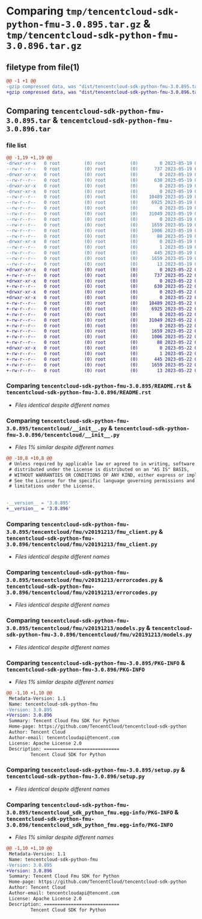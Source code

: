 # Comparing `tmp/tencentcloud-sdk-python-fmu-3.0.895.tar.gz` & `tmp/tencentcloud-sdk-python-fmu-3.0.896.tar.gz`

## filetype from file(1)

```diff
@@ -1 +1 @@
-gzip compressed data, was "dist/tencentcloud-sdk-python-fmu-3.0.895.tar", last modified: Fri May 19 02:51:17 2023, max compression
+gzip compressed data, was "dist/tencentcloud-sdk-python-fmu-3.0.896.tar", last modified: Mon May 22 00:23:25 2023, max compression
```

## Comparing `tencentcloud-sdk-python-fmu-3.0.895.tar` & `tencentcloud-sdk-python-fmu-3.0.896.tar`

### file list

```diff
@@ -1,19 +1,19 @@
-drwxr-xr-x   0 root         (0) root         (0)        0 2023-05-19 02:51:17.000000 tencentcloud-sdk-python-fmu-3.0.895/
--rw-r--r--   0 root         (0) root         (0)      737 2023-05-19 02:51:17.000000 tencentcloud-sdk-python-fmu-3.0.895/README.rst
-drwxr-xr-x   0 root         (0) root         (0)        0 2023-05-19 02:51:17.000000 tencentcloud-sdk-python-fmu-3.0.895/tencentcloud/
--rw-r--r--   0 root         (0) root         (0)      630 2023-05-19 02:51:17.000000 tencentcloud-sdk-python-fmu-3.0.895/tencentcloud/__init__.py
-drwxr-xr-x   0 root         (0) root         (0)        0 2023-05-19 02:51:17.000000 tencentcloud-sdk-python-fmu-3.0.895/tencentcloud/fmu/
-drwxr-xr-x   0 root         (0) root         (0)        0 2023-05-19 02:51:17.000000 tencentcloud-sdk-python-fmu-3.0.895/tencentcloud/fmu/v20191213/
--rw-r--r--   0 root         (0) root         (0)    10489 2023-05-19 02:51:17.000000 tencentcloud-sdk-python-fmu-3.0.895/tencentcloud/fmu/v20191213/fmu_client.py
--rw-r--r--   0 root         (0) root         (0)     6925 2023-05-19 02:51:17.000000 tencentcloud-sdk-python-fmu-3.0.895/tencentcloud/fmu/v20191213/errorcodes.py
--rw-r--r--   0 root         (0) root         (0)        0 2023-05-19 02:51:17.000000 tencentcloud-sdk-python-fmu-3.0.895/tencentcloud/fmu/v20191213/__init__.py
--rw-r--r--   0 root         (0) root         (0)    31049 2023-05-19 02:51:17.000000 tencentcloud-sdk-python-fmu-3.0.895/tencentcloud/fmu/v20191213/models.py
--rw-r--r--   0 root         (0) root         (0)        0 2023-05-19 02:51:17.000000 tencentcloud-sdk-python-fmu-3.0.895/tencentcloud/fmu/__init__.py
--rw-r--r--   0 root         (0) root         (0)     1659 2023-05-19 02:51:17.000000 tencentcloud-sdk-python-fmu-3.0.895/PKG-INFO
--rw-r--r--   0 root         (0) root         (0)     1006 2023-05-19 02:51:17.000000 tencentcloud-sdk-python-fmu-3.0.895/setup.py
--rw-r--r--   0 root         (0) root         (0)       88 2023-05-19 02:51:17.000000 tencentcloud-sdk-python-fmu-3.0.895/setup.cfg
-drwxr-xr-x   0 root         (0) root         (0)        0 2023-05-19 02:51:17.000000 tencentcloud-sdk-python-fmu-3.0.895/tencentcloud_sdk_python_fmu.egg-info/
--rw-r--r--   0 root         (0) root         (0)        1 2023-05-19 02:51:17.000000 tencentcloud-sdk-python-fmu-3.0.895/tencentcloud_sdk_python_fmu.egg-info/dependency_links.txt
--rw-r--r--   0 root         (0) root         (0)      445 2023-05-19 02:51:17.000000 tencentcloud-sdk-python-fmu-3.0.895/tencentcloud_sdk_python_fmu.egg-info/SOURCES.txt
--rw-r--r--   0 root         (0) root         (0)     1659 2023-05-19 02:51:17.000000 tencentcloud-sdk-python-fmu-3.0.895/tencentcloud_sdk_python_fmu.egg-info/PKG-INFO
--rw-r--r--   0 root         (0) root         (0)       13 2023-05-19 02:51:17.000000 tencentcloud-sdk-python-fmu-3.0.895/tencentcloud_sdk_python_fmu.egg-info/top_level.txt
+drwxr-xr-x   0 root         (0) root         (0)        0 2023-05-22 00:23:25.000000 tencentcloud-sdk-python-fmu-3.0.896/
+-rw-r--r--   0 root         (0) root         (0)      737 2023-05-22 00:23:25.000000 tencentcloud-sdk-python-fmu-3.0.896/README.rst
+drwxr-xr-x   0 root         (0) root         (0)        0 2023-05-22 00:23:25.000000 tencentcloud-sdk-python-fmu-3.0.896/tencentcloud/
+-rw-r--r--   0 root         (0) root         (0)      630 2023-05-22 00:23:25.000000 tencentcloud-sdk-python-fmu-3.0.896/tencentcloud/__init__.py
+drwxr-xr-x   0 root         (0) root         (0)        0 2023-05-22 00:23:25.000000 tencentcloud-sdk-python-fmu-3.0.896/tencentcloud/fmu/
+drwxr-xr-x   0 root         (0) root         (0)        0 2023-05-22 00:23:25.000000 tencentcloud-sdk-python-fmu-3.0.896/tencentcloud/fmu/v20191213/
+-rw-r--r--   0 root         (0) root         (0)    10489 2023-05-22 00:23:25.000000 tencentcloud-sdk-python-fmu-3.0.896/tencentcloud/fmu/v20191213/fmu_client.py
+-rw-r--r--   0 root         (0) root         (0)     6925 2023-05-22 00:23:25.000000 tencentcloud-sdk-python-fmu-3.0.896/tencentcloud/fmu/v20191213/errorcodes.py
+-rw-r--r--   0 root         (0) root         (0)        0 2023-05-22 00:23:25.000000 tencentcloud-sdk-python-fmu-3.0.896/tencentcloud/fmu/v20191213/__init__.py
+-rw-r--r--   0 root         (0) root         (0)    31049 2023-05-22 00:23:25.000000 tencentcloud-sdk-python-fmu-3.0.896/tencentcloud/fmu/v20191213/models.py
+-rw-r--r--   0 root         (0) root         (0)        0 2023-05-22 00:23:25.000000 tencentcloud-sdk-python-fmu-3.0.896/tencentcloud/fmu/__init__.py
+-rw-r--r--   0 root         (0) root         (0)     1659 2023-05-22 00:23:25.000000 tencentcloud-sdk-python-fmu-3.0.896/PKG-INFO
+-rw-r--r--   0 root         (0) root         (0)     1006 2023-05-22 00:23:25.000000 tencentcloud-sdk-python-fmu-3.0.896/setup.py
+-rw-r--r--   0 root         (0) root         (0)       88 2023-05-22 00:23:25.000000 tencentcloud-sdk-python-fmu-3.0.896/setup.cfg
+drwxr-xr-x   0 root         (0) root         (0)        0 2023-05-22 00:23:25.000000 tencentcloud-sdk-python-fmu-3.0.896/tencentcloud_sdk_python_fmu.egg-info/
+-rw-r--r--   0 root         (0) root         (0)        1 2023-05-22 00:23:25.000000 tencentcloud-sdk-python-fmu-3.0.896/tencentcloud_sdk_python_fmu.egg-info/dependency_links.txt
+-rw-r--r--   0 root         (0) root         (0)      445 2023-05-22 00:23:25.000000 tencentcloud-sdk-python-fmu-3.0.896/tencentcloud_sdk_python_fmu.egg-info/SOURCES.txt
+-rw-r--r--   0 root         (0) root         (0)     1659 2023-05-22 00:23:25.000000 tencentcloud-sdk-python-fmu-3.0.896/tencentcloud_sdk_python_fmu.egg-info/PKG-INFO
+-rw-r--r--   0 root         (0) root         (0)       13 2023-05-22 00:23:25.000000 tencentcloud-sdk-python-fmu-3.0.896/tencentcloud_sdk_python_fmu.egg-info/top_level.txt
```

### Comparing `tencentcloud-sdk-python-fmu-3.0.895/README.rst` & `tencentcloud-sdk-python-fmu-3.0.896/README.rst`

 * *Files identical despite different names*

### Comparing `tencentcloud-sdk-python-fmu-3.0.895/tencentcloud/__init__.py` & `tencentcloud-sdk-python-fmu-3.0.896/tencentcloud/__init__.py`

 * *Files 1% similar despite different names*

```diff
@@ -10,8 +10,8 @@
 # Unless required by applicable law or agreed to in writing, software
 # distributed under the License is distributed on an "AS IS" BASIS,
 # WITHOUT WARRANTIES OR CONDITIONS OF ANY KIND, either express or implied.
 # See the License for the specific language governing permissions and
 # limitations under the License.
 
 
-__version__ = '3.0.895'
+__version__ = '3.0.896'
```

### Comparing `tencentcloud-sdk-python-fmu-3.0.895/tencentcloud/fmu/v20191213/fmu_client.py` & `tencentcloud-sdk-python-fmu-3.0.896/tencentcloud/fmu/v20191213/fmu_client.py`

 * *Files identical despite different names*

### Comparing `tencentcloud-sdk-python-fmu-3.0.895/tencentcloud/fmu/v20191213/errorcodes.py` & `tencentcloud-sdk-python-fmu-3.0.896/tencentcloud/fmu/v20191213/errorcodes.py`

 * *Files identical despite different names*

### Comparing `tencentcloud-sdk-python-fmu-3.0.895/tencentcloud/fmu/v20191213/models.py` & `tencentcloud-sdk-python-fmu-3.0.896/tencentcloud/fmu/v20191213/models.py`

 * *Files identical despite different names*

### Comparing `tencentcloud-sdk-python-fmu-3.0.895/PKG-INFO` & `tencentcloud-sdk-python-fmu-3.0.896/PKG-INFO`

 * *Files 1% similar despite different names*

```diff
@@ -1,10 +1,10 @@
 Metadata-Version: 1.1
 Name: tencentcloud-sdk-python-fmu
-Version: 3.0.895
+Version: 3.0.896
 Summary: Tencent Cloud Fmu SDK for Python
 Home-page: https://github.com/TencentCloud/tencentcloud-sdk-python
 Author: Tencent Cloud
 Author-email: tencentcloudapi@tencent.com
 License: Apache License 2.0
 Description: ============================
         Tencent Cloud SDK for Python
```

### Comparing `tencentcloud-sdk-python-fmu-3.0.895/setup.py` & `tencentcloud-sdk-python-fmu-3.0.896/setup.py`

 * *Files identical despite different names*

### Comparing `tencentcloud-sdk-python-fmu-3.0.895/tencentcloud_sdk_python_fmu.egg-info/PKG-INFO` & `tencentcloud-sdk-python-fmu-3.0.896/tencentcloud_sdk_python_fmu.egg-info/PKG-INFO`

 * *Files 1% similar despite different names*

```diff
@@ -1,10 +1,10 @@
 Metadata-Version: 1.1
 Name: tencentcloud-sdk-python-fmu
-Version: 3.0.895
+Version: 3.0.896
 Summary: Tencent Cloud Fmu SDK for Python
 Home-page: https://github.com/TencentCloud/tencentcloud-sdk-python
 Author: Tencent Cloud
 Author-email: tencentcloudapi@tencent.com
 License: Apache License 2.0
 Description: ============================
         Tencent Cloud SDK for Python
```

